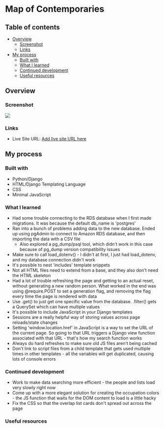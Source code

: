 # Map of Contemporaries

## Table of contents

- [Overview](#overview)
  - [Screenshot](#screenshot)
  - [Links](#links)
- [My process](#my-process)
  - [Built with](#built-with)
  - [What I learned](#what-i-learned)
  - [Continued development](#continued-development)
  - [Useful resources](#useful-resources)

## Overview

### Screenshot

![](./screenshot.jpg)

### Links

- Live Site URL: [Add live site URL here](https://your-live-site-url.com)

## My process

### Built with

- Python/Django
- HTML/Django Templating Language
- CSS
- Minimal JavaScript

### What I learned

- Had some trouble connecting to the RDS database when I first made migrations. It was because the default db_name is 'postgres'
- Ran into a bunch of problems adding data to the new database. Ended up using pgAdmin to connect to Amazon RDS database, and then importing the data with a CSV file
  - Also explored a pg_dump/psql tool, which didn't work in this case because of pg_dump version compatibility issues
- Make sure to call load_dotenv() - I didn't at first, I just had load_dotenv, and my database connection didn't work
- It's possible to nest 'includes' template snippets
- Not all HTML files need to extend from a base, and they also don't need the HTML skeleton
- Had a lot of trouble refreshing the page and getting to an actual reset, without generating a new random person. What worked in the end was using @require.POST to set a generation flag, and removing the flag every time the page is rendered with data
- Use .get() to just get one specific value from the database. .filter() gets a QuerySet which can have multiple values
- It's possible to include JavaScript in your Django templates
- Sessions are a really helpful way of storing values across page reloads/state changes
- Setting 'window.location.href' in JavaScript is a way to set the URL of the current page. So going to that URL triggers a Django view function associated with that URL - that's how my search function works
- Always do hard refreshes to make sure old JS files aren't being cached
- Don't link to script files from a child template that gets used multiple times in other templates - all the variables will get duplicated, causing lots of console errors

### Continued development

- Work to make data searching more efficient - the people and lists load very slowly right now
- Come up with a more elegant solution for creating the occupation colors - the JS function that waits for the DOM content to load is a little hacky
- Fix the CSS so that the overlap list cards don't spread out across the page

### Useful resources
